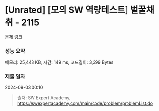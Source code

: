 # [Unrated] [모의 SW 역량테스트] 벌꿀채취 - 2115 

[문제 링크](https://swexpertacademy.com/main/code/problem/problemDetail.do?contestProbId=AV5V4A46AdIDFAWu) 

### 성능 요약

메모리: 25,448 KB, 시간: 149 ms, 코드길이: 3,399 Bytes

### 제출 일자

2024-09-03 00:10



> 출처: SW Expert Academy, https://swexpertacademy.com/main/code/problem/problemList.do